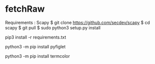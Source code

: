 # fetchRaw


Requirements :
Scapy
$ git clone https://github.com/secdev/scapy
$ cd scapy
$ git pull
$ sudo python3 setup.py install


 pip3 install -r requirements.txt


 python3 -m pip install pyfiglet

  python3 -m pip install termcolor
